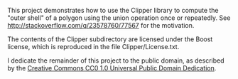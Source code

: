 This project demonstrates how to use the Clipper library to compute the "outer shell" of a polygon using the union operation once or repeatedly.  See http://stackoverflow.com/q/23578760/77567 for the motivation.

The contents of the Clipper subdirectory are licensed under the Boost license, which is reproduced in the file Clipper/License.txt.

I dedicate the remainder of this project to the public domain, as described by the [Creative Commons CC0 1.0 Universal Public Domain Dedication](http://creativecommons.org/publicdomain/zero/1.0/).

